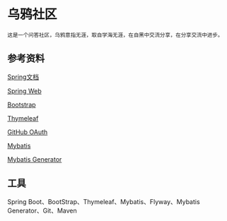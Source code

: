 # 乌鸦社区
    这是一个问答社区，乌鸦意指无涯，取自学海无涯，在自黑中交流分享，在分享交流中进步。
## 参考资料

[Spring文档](https://spring.io/guides)

[Spring Web](https://spring.io/guides/gs/serving-web-content/)

[Bootstrap](https://v3.bootcss.com/getting-started/)

[Thymeleaf](https://www.thymeleaf.org/)

[GitHub OAuth](https://developer.github.com/apps/building-oauth-apps/creating-an-oauth-app/)

[Mybatis](http://mybatis.org/)

[Mybatis Generator](http://mybatis.org/generator/)


## 工具

Spring Boot、BootStrap、Thymeleaf、Mybatis、Flyway、Mybatis Generator、Git、Maven
